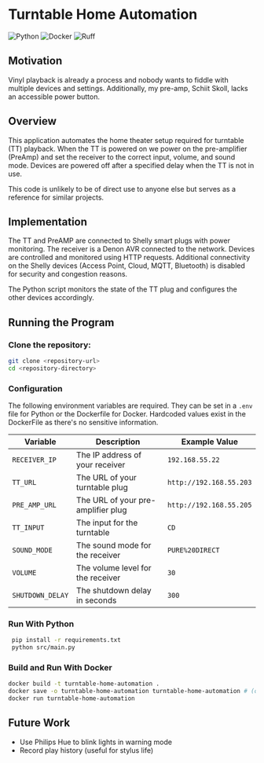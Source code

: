 # Turntable Home Automation

![Python](https://img.shields.io/badge/python-3.12-blue?logo=python&logoColor=white)
![Docker](https://img.shields.io/badge/docker-local-blue?logo=docker&logoColor=white)
![Ruff](https://img.shields.io/badge/ruff-blue?logo=ruff&logoColor=white)
## Motivation
Vinyl playback is already a process and nobody wants to fiddle with multiple devices and settings. 
Additionally, my pre-amp, Schiit Skoll, lacks an accessible power button.

## Overview
This application automates the home theater setup required for turntable (TT) playback.
When the TT is powered on we power on the pre-amplifier (PreAmp) and set the receiver to the correct input, volume, and sound mode.
Devices are powered off after a specified delay when the TT is not in use.

This code is unlikely to be of direct use to anyone else but serves as a reference for similar projects.

## Implementation
The TT and PreAMP are connected to Shelly smart plugs with power monitoring.
The receiver is a Denon AVR connected to the network.
Devices are controlled and monitored using HTTP requests.
Additional connectivity on the Shelly devices (Access Point, Cloud, MQTT, Bluetooth) is disabled for security and congestion reasons.

The Python script monitors the state of the TT plug and configures the other devices accordingly.


## Running the Program

### Clone the repository:
 ```sh
 git clone <repository-url>
 cd <repository-directory>
 ```

### Configuration
The following environment variables are required. They can be set in a `.env` file for Python or the Dockerfile for Docker.
Hardcoded values exist in the DockerFile as there's no sensitive information.

| Variable         | Description                        | Example Value           |
|------------------|------------------------------------|-------------------------|
| `RECEIVER_IP`    | The IP address of your receiver    | `192.168.55.22`         |
| `TT_URL`         | The URL of your turntable plug     | `http://192.168.55.203` |
| `PRE_AMP_URL`    | The URL of your pre-amplifier plug | `http://192.168.55.205` |
| `TT_INPUT`       | The input for the turntable        | `CD`                    |
| `SOUND_MODE`     | The sound mode for the receiver    | `PURE%20DIRECT`         |
| `VOLUME`         | The volume level for the receiver  | `30`                    |
| `SHUTDOWN_DELAY` | The shutdown delay in seconds      | `300`                   |


### Run With Python
```sh
 pip install -r requirements.txt
 python src/main.py
 ```

### Build and Run With Docker
 ```sh
 docker build -t turntable-home-automation .
 docker save -o turntable-home-automation turntable-home-automation # (optional)
 docker run turntable-home-automation
 ```

## Future Work
* Use Philips Hue to blink lights in warning mode
* Record play history (useful for stylus life)